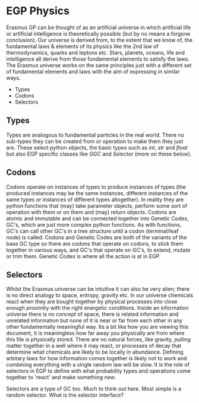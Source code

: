 # EGP Physics

Erasmus GP can be thought of as an artificial universe in which artificial life or artificial intelligence is theoretically possible (but by no means a forgone conclusion). Our universe is derived from, to the extent that we know of, the fundamental laws & elements of its physics like the 2nd law of thermodynamics, quarks and leptons etc. Stars, planets, oceans, life and intelligence all derive from those fundamental elements to satisfy the laws. The Erasmus universe works on the same principles just with a different set of fundamental elements and laws with the aim of expressing in similar ways.

- Types
- Codons
- Selectors

## Types

Types are analogous to fundamental particles in the real world. There no sub-types they can be created from or operation to make them they just are. These select python objects, the basic types such as *int*, *str* and *float* but also EGP specific classes like *GGC* and *Selector* (more on these below).

## Codons

Codons operate on instances of types to produce instances of types (the produced instances may be the same instances, different instances of the same types or instances of different types altogether). In reality they are python functions that (may) take parameter objects, perform some sort of operation with them or on them and (may) return objects. Codons are atomic and immutable and can be connected together into Genetic Codes, GC's, which are just more complex python functions. As with functions, GC's can call other GC's in a tree structure until a codon (terminal/leaf node) is called. Codons and Genetic Codes are both of the variants of the base GC type so there are codons that operate on codons, to stick them together in various ways, and GC's that operate on GC's, to extend, mutate or trim them. Genetic Codes is where all the action is at in EGP.

## Selectors

Whilst the Erasmus universe can be intuitive it can also be very alien; there is no direct analogy to space, entropy, gravity etc. In our universe chemicals react when they are bought together by physical processes into close enough proximity with the right energetic conditions. Inside an information universe there is no concept of space, there is related information and unrelated information but none of it is near or far from each other in any other fundamentally meaningful way. Its a bit like how you are viewing this document, it is meaningless how far away you physically are from where this file is physically stored. There are no natural forces, like gravity, pulling matter together in a well where it may react, or processes of decay that determine what chemicals are likely to be locally in abundance. Defining arbitary laws for how information comes together is likely not to work and combining everything with a single random law will be slow. It is the role of selectors in EGP to define with what probability types and operations come together to 'react' and make something new.

Selectors are a type of GC too.
Much to think out here.
Most simple is a random selector.
What is the selector interface?
